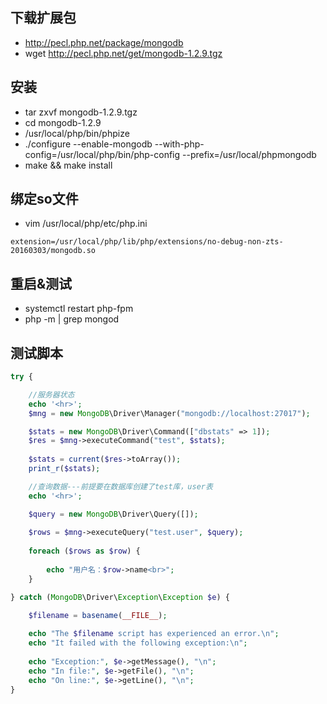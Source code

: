 ## 下载扩展包
- http://pecl.php.net/package/mongodb
- wget http://pecl.php.net/get/mongodb-1.2.9.tgz
 
## 安装
- tar zxvf mongodb-1.2.9.tgz
- cd mongodb-1.2.9
- /usr/local/php/bin/phpize
- ./configure --enable-mongodb --with-php-config=/usr/local/php/bin/php-config --prefix=/usr/local/phpmongodb
- make && make install
 
## 绑定so文件
- vim /usr/local/php/etc/php.ini
```
extension=/usr/local/php/lib/php/extensions/no-debug-non-zts-20160303/mongodb.so
```

## 重启&测试
- systemctl restart php-fpm
- php -m | grep mongod

## 测试脚本
```php
try {

    //服务器状态
    echo '<hr>';
    $mng = new MongoDB\Driver\Manager("mongodb://localhost:27017");

    $stats = new MongoDB\Driver\Command(["dbstats" => 1]);
    $res = $mng->executeCommand("test", $stats);
    
    $stats = current($res->toArray());
    print_r($stats);

    //查询数据---前提要在数据库创建了test库，user表
    echo '<hr>';

    $query = new MongoDB\Driver\Query([]); 
     
    $rows = $mng->executeQuery("test.user", $query);
    
    foreach ($rows as $row) {
    
        echo "用户名：$row->name<br>";
    }

} catch (MongoDB\Driver\Exception\Exception $e) {

    $filename = basename(__FILE__);
    
    echo "The $filename script has experienced an error.\n"; 
    echo "It failed with the following exception:\n";
    
    echo "Exception:", $e->getMessage(), "\n";
    echo "In file:", $e->getFile(), "\n";
    echo "On line:", $e->getLine(), "\n";       
}
```
